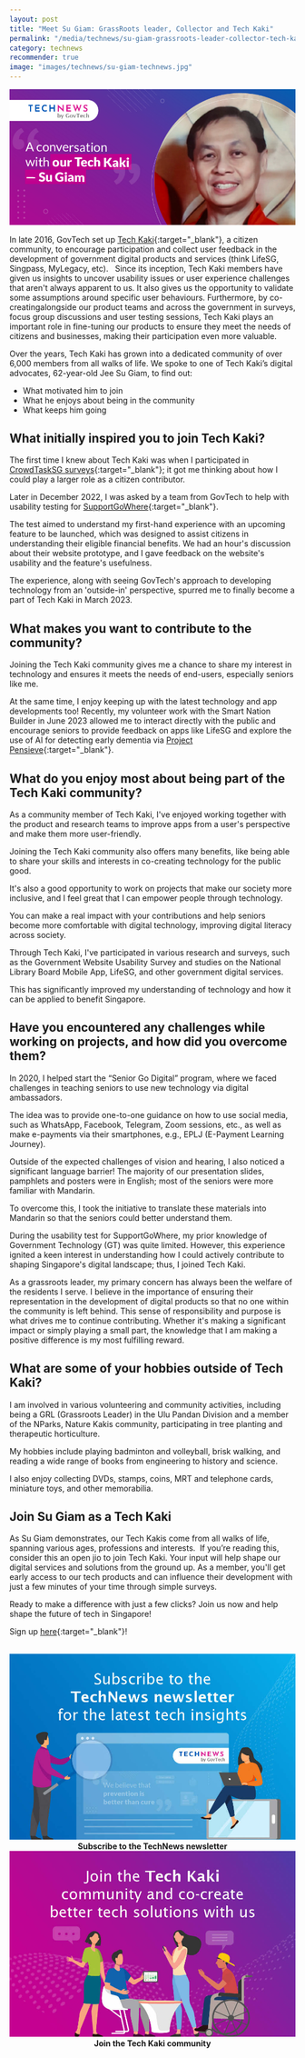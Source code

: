 ```yaml
---
layout: post
title: "Meet Su Giam: GrassRoots leader, Collector and Tech Kaki"
permalink: "/media/technews/su-giam-grassroots-leader-collector-tech-kaki"
category: technews
recommender: true
image: "images/technews/su-giam-technews.jpg"
---
```


![Meet Su Giam: GrassRoots Leader, Collector and Tech Kaki](/images/technews/su-giam-technews.jpg)

In late 2016, GovTech set up [Tech Kaki](https://www.tech.gov.sg/products-and-services/tech-kaki-community/){:target="_blank"}, a citizen community,​​ ​to encourage participation and collect user feedback in the development of government digital products and services (think LifeSG, Singpass, MyLegacy, etc).
 
Since its inception, Tech Kaki members have given us insights to uncover usability issues or user experience challenges that aren't always apparent to us. It also gives us the opportunity to validate some assumptions around specific user behaviours. Furthermore, by co-creating ​alongside our product teams and across the government in surveys, focus group discussions and user testing sessions, Tech Kaki plays an important role in fine-tuning our products to ensure they meet the needs of citizens and businesses, making their participation even more valuable.
 
Over the years, Tech Kaki has grown into a dedicated community of over 6,000 members from all walks of life. We spoke to one of Tech Kaki’s digital advocates, 62-year-old Jee Su Giam, to find out:

- What motivated him to join
- What he enjoys about being in the community
- What keeps him going

## What initially inspired you to join Tech Kaki?

The first time I knew about Tech Kaki was when I participated in [CrowdTaskSG surveys](https://www.tech.gov.sg/products-and-services/crowdtasksg/){:target="_blank"}; it got me thinking about how I could play a larger role as a citizen contributor.
 
Later in December 2022, I was asked by a team from GovTech to help with usability ​​testing for [SupportGoWhere](https://supportgowhere.life.gov.sg/){:target="_blank"}.

The test aimed to understand my first-hand experience with an upcoming feature to be launched, which was designed to assist citizens in understanding their eligible financial benefits. We had an hour's discussion about their website prototype, and I gave feedback on the website's usability and the feature's usefulness.

The experience, along with seeing GovTech's approach to developing technology from an 'outside-in' perspective, spurred me to finally become a part of Tech Kaki in March 2023.

## What makes you want to contribute to the community?

Joining the Tech Kaki community gives me a chance to share my interest in technology and ensures it meets the needs of end-users, especially seniors like me.

At the same time, I enjoy keeping up with the latest technology and app developments too! Recently, my volunteer work with the Smart Nation Builder in June 2023 allowed me to interact directly with the public and encourage seniors to provide feedback on apps like LifeSG and explore the use of AI for detecting early dementia via [Project Pensieve](https://www.smartnation.gov.sg/initiatives/health/project-pensieve/){:target="_blank"}.

## What do you enjoy most about being part of the Tech Kaki community?

As a community member of Tech Kaki, I've enjoyed working together with the product and research teams to improve apps from a user's perspective and make them more user-friendly. 

Joining the Tech Kaki community also offers many benefits, like being able to share your skills and interests in co-creating technology for the public good. 

It's also a good opportunity to work on projects that make our society more inclusive, and I feel great that I can empower people through technology. 

You can make a real impact with your contributions and help seniors become more comfortable with digital technology, improving digital literacy across society. 

Through Tech Kaki, I've participated in various research and surveys, such as the Government Website Usability Survey and studies on the National Library Board Mobile App, LifeSG, and other government digital services.  

This has significantly improved my understanding of technology and how it can be applied to benefit Singapore. 

## Have you encountered any challenges while working on projects, and how did you overcome them?
 
In 2020, I helped start the “Senior Go Digital” program, where we faced challenges in teaching seniors to use new technology via digital ambassadors. 

The idea was to provide one-to-one guidance on how to use social media, such as WhatsApp, Facebook, Telegram, Zoom sessions, etc., as well as make e-payments via their smartphones, e.g., EPLJ (E-Payment Learning Journey).
 
Outside of the expected challenges of vision and hearing, I also noticed a significant language barrier! The majority of our presentation slides, pamphlets and posters were in English; most of the seniors were more familiar with Mandarin.

To overcome this, I took the initiative to translate these materials into Mandarin so that the seniors could better understand them.

During the usability test for SupportGoWhere, my prior knowledge of Government Technology (GT) was quite limited. However, this experience ignited a keen interest in understanding how I could actively contribute to shaping Singapore's digital landscape; thus, I joined Tech Kaki.

As a grassroots leader, my primary concern has always been the welfare of the residents I serve. I believe in the importance of ensuring their representation in the development of digital products so that no one within the community is left behind. This sense of responsibility and purpose is what drives me to continue contributing. Whether it's making a significant impact or simply playing a small part, the knowledge that I am making a positive difference is my most fulfilling reward.
 
## What are some of your hobbies outside of Tech Kaki? 

I am involved in various volunteering and community activities, including being a GRL (Grassroots Leader) in the Ulu Pandan Division and a member of the NParks, Nature Kakis community, participating in tree planting and therapeutic horticulture.  

My hobbies include playing badminton and volleyball, brisk walking, and reading a wide range of books from engineering to history and science. 
 
I also enjoy collecting DVDs, stamps, coins, MRT and telephone cards, miniature toys, and other memorabilia. 

## Join Su Giam as a Tech Kaki 

As Su Giam demonstrates, our Tech Kakis come from all walks of life, spanning various ages, professions and interests. 
If you’re reading this, consider this an open jio to join Tech Kaki. Your input will help shape our digital services and solutions from the ground up. As a member, you'll get early access to our tech products and can influence their development with just a few minutes of your time through simple surveys.

Ready to make a difference with just a few clicks? Join us now and help shape the future of tech in Singapore!

Sign up [here](https://www.tech.gov.sg/get-involved/tech-kaki-newsletter){:target="_blank"}!




<br>

<div class="row">
  <div class="col" style="text-align: center">
    <a href="https://go.gov.sg/tnblog-to-tnsub" target="_blank">	 	    
      <img src="/images/technews/TN_footer.png" alt="Subscribe to the TechNews newsletter" /></a>
    <figcaption><b>Subscribe to the TechNews newsletter</b></figcaption>
  </div>

  <div class="col" style="text-align: center">
    <a href="https://go.gov.sg/tnblog-to-tkcommunity" target="_blank">		  
      <img src="/images/technews/TK_footer.png" alt="Join the Tech Kaki community" /></a>
    <figcaption><b>Join the Tech Kaki community</b></figcaption>
  </div>
